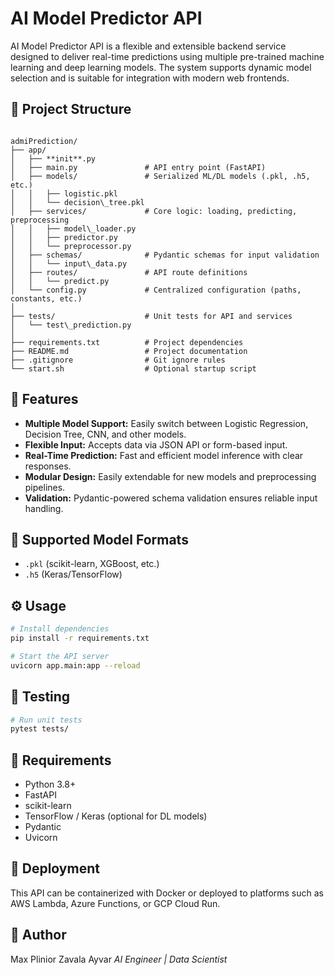 # AI Model Predictor API

AI Model Predictor API is a flexible and extensible backend service designed to deliver real-time predictions using multiple pre-trained machine learning and deep learning models. The system supports dynamic model selection and is suitable for integration with modern web frontends.

## 📁 Project Structure

```

admiPrediction/
├── app/
│   ├── **init**.py
│   ├── main.py               # API entry point (FastAPI)
│   ├── models/               # Serialized ML/DL models (.pkl, .h5, etc.)
│   │   ├── logistic.pkl
│   │   └── decision\_tree.pkl
│   ├── services/             # Core logic: loading, predicting, preprocessing
│   │   ├── model\_loader.py
│   │   ├── predictor.py
│   │   └── preprocessor.py
│   ├── schemas/              # Pydantic schemas for input validation
│   │   └── input\_data.py
│   ├── routes/               # API route definitions
│   │   └── predict.py
│   └── config.py             # Centralized configuration (paths, constants, etc.)
│
├── tests/                    # Unit tests for API and services
│   └── test\_prediction.py
│
├── requirements.txt          # Project dependencies
├── README.md                 # Project documentation
├── .gitignore                # Git ignore rules
└── start.sh                  # Optional startup script

````

## 🚀 Features

- **Multiple Model Support:** Easily switch between Logistic Regression, Decision Tree, CNN, and other models.
- **Flexible Input:** Accepts data via JSON API or form-based input.
- **Real-Time Prediction:** Fast and efficient model inference with clear responses.
- **Modular Design:** Easily extendable for new models and preprocessing pipelines.
- **Validation:** Pydantic-powered schema validation ensures reliable input handling.

## 🧠 Supported Model Formats

- `.pkl` (scikit-learn, XGBoost, etc.)
- `.h5` (Keras/TensorFlow)

## ⚙️ Usage

```bash
# Install dependencies
pip install -r requirements.txt

# Start the API server
uvicorn app.main:app --reload
````

## 🧪 Testing

```bash
# Run unit tests
pytest tests/
```

## 📌 Requirements

* Python 3.8+
* FastAPI
* scikit-learn
* TensorFlow / Keras (optional for DL models)
* Pydantic
* Uvicorn

## 📂 Deployment

This API can be containerized with Docker or deployed to platforms such as AWS Lambda, Azure Functions, or GCP Cloud Run.

## 👤 Author

Max Plinior Zavala Ayvar
*AI Engineer | Data Scientist*
